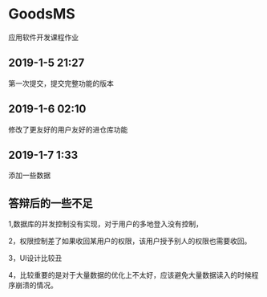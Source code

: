 # GoodsMS
应用软件开发课程作业

## 2019-1-5 21:27 

第一次提交，提交完整功能的版本

## 2019-1-6 02:10

修改了更友好的用户友好的进仓库功能

## 2019-1-7 1:33

添加一些数据

## 答辩后的一些不足

1,数据库的并发控制没有实现，对于用户的多地登入没有控制，

2，权限控制差了如果收回某用户的权限，该用户授予别人的权限也需要收回。

3，UI设计比较丑

4，比较重要的是对于大量数据的优化上不太好，应该避免大量数据读入的时候程序崩溃的情况。
